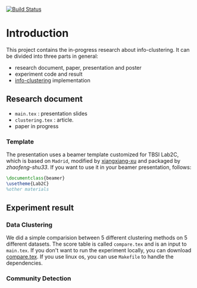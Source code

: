 [![Build Status](https://travis-ci.org/zhaofeng-shu33/info-clustering-research.svg?branch=master)](https://travis-ci.org/zhaofeng-shu33/info-clustering-research)
# Introduction
This project contains the in-progress research about info-clustering. 
It can be divided into three parts in general:

* research document, paper, presentation and poster
* experiment code and result
* [info-clustering](https://github.com/zhaofeng-shu33/principal_sequence_of_partition) implementation

## Research document
 * `main.tex` : presentation slides
 * `clustering.tex` : article.
 * paper in progress 

### Template 
The presentation uses a beamer template customized for TBSI Lab2C, which is based on `Madrid`, modified by [xiangxiang-xu](https://xiangxiangxu.com/)
and packaged by *zhaofeng-shu33*. If you want to use it in your beamer presentation, follows:
```latex
\documentclass{beamer}
\usetheme{Lab2C}
%other materials
```

## Experiment result

### Data Clustering
We did a simple comparision between 5 different clustering methods on 5 different datasets. 
The score table is called `compare.tex` and is an input to `main.tex`. If you don't want to run the experiment locally,
you can download [compare.tex](http://data-visualization.leidenschaft.cn/research/info-clustering/code/utility/compare.tex).
If you use linux os, you can use `Makefile` to handle the dependencies.

### Community Detection


